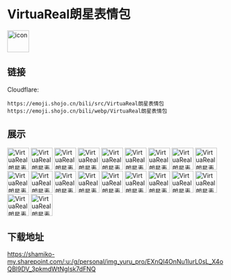 # VirtuaReal朗星表情包
<img src="https://emoji.shojo.cn/bili/src/VirtuaReal朗星表情包/icon.png" width="50" height="50" alt="icon">

## 链接
Cloudflare:
```
https://emoji.shojo.cn/bili/src/VirtuaReal朗星表情包
https://emoji.shojo.cn/bili/webp/VirtuaReal朗星表情包
```
## 展示
<img src="https://emoji.shojo.cn/bili/src/VirtuaReal朗星表情包/VirtuaReal朗星表情包-咋了咋了.png" width="50" height="50" alt="VirtuaReal朗星表情包-咋了咋了">
<img src="https://emoji.shojo.cn/bili/src/VirtuaReal朗星表情包/VirtuaReal朗星表情包-牛蛙.png" width="50" height="50" alt="VirtuaReal朗星表情包-牛蛙">
<img src="https://emoji.shojo.cn/bili/src/VirtuaReal朗星表情包/VirtuaReal朗星表情包-呲牙.png" width="50" height="50" alt="VirtuaReal朗星表情包-呲牙">
<img src="https://emoji.shojo.cn/bili/src/VirtuaReal朗星表情包/VirtuaReal朗星表情包-冲冲冲.png" width="50" height="50" alt="VirtuaReal朗星表情包-冲冲冲">
<img src="https://emoji.shojo.cn/bili/src/VirtuaReal朗星表情包/VirtuaReal朗星表情包-躺平.png" width="50" height="50" alt="VirtuaReal朗星表情包-躺平">
<img src="https://emoji.shojo.cn/bili/src/VirtuaReal朗星表情包/VirtuaReal朗星表情包-你这样没事.png" width="50" height="50" alt="VirtuaReal朗星表情包-你这样没事">
<img src="https://emoji.shojo.cn/bili/src/VirtuaReal朗星表情包/VirtuaReal朗星表情包-救救救.png" width="50" height="50" alt="VirtuaReal朗星表情包-救救救">
<img src="https://emoji.shojo.cn/bili/src/VirtuaReal朗星表情包/VirtuaReal朗星表情包-点个外卖.png" width="50" height="50" alt="VirtuaReal朗星表情包-点个外卖">
<img src="https://emoji.shojo.cn/bili/src/VirtuaReal朗星表情包/VirtuaReal朗星表情包-啊！.png" width="50" height="50" alt="VirtuaReal朗星表情包-啊！">
<img src="https://emoji.shojo.cn/bili/src/VirtuaReal朗星表情包/VirtuaReal朗星表情包-祈祷.png" width="50" height="50" alt="VirtuaReal朗星表情包-祈祷">
<img src="https://emoji.shojo.cn/bili/src/VirtuaReal朗星表情包/VirtuaReal朗星表情包-我晕啦！.png" width="50" height="50" alt="VirtuaReal朗星表情包-我晕啦！">
<img src="https://emoji.shojo.cn/bili/src/VirtuaReal朗星表情包/VirtuaReal朗星表情包-相信！.png" width="50" height="50" alt="VirtuaReal朗星表情包-相信！">
<img src="https://emoji.shojo.cn/bili/src/VirtuaReal朗星表情包/VirtuaReal朗星表情包-wink.png" width="50" height="50" alt="VirtuaReal朗星表情包-wink">
<img src="https://emoji.shojo.cn/bili/src/VirtuaReal朗星表情包/VirtuaReal朗星表情包-打call.png" width="50" height="50" alt="VirtuaReal朗星表情包-打call">
<img src="https://emoji.shojo.cn/bili/src/VirtuaReal朗星表情包/VirtuaReal朗星表情包-窝窝头.png" width="50" height="50" alt="VirtuaReal朗星表情包-窝窝头">
<img src="https://emoji.shojo.cn/bili/src/VirtuaReal朗星表情包/VirtuaReal朗星表情包-问号.png" width="50" height="50" alt="VirtuaReal朗星表情包-问号">
<img src="https://emoji.shojo.cn/bili/src/VirtuaReal朗星表情包/VirtuaReal朗星表情包-慌张流汗.png" width="50" height="50" alt="VirtuaReal朗星表情包-慌张流汗">
<img src="https://emoji.shojo.cn/bili/src/VirtuaReal朗星表情包/VirtuaReal朗星表情包-门在那边.png" width="50" height="50" alt="VirtuaReal朗星表情包-门在那边">
<img src="https://emoji.shojo.cn/bili/src/VirtuaReal朗星表情包/VirtuaReal朗星表情包-撒泼.png" width="50" height="50" alt="VirtuaReal朗星表情包-撒泼">
<img src="https://emoji.shojo.cn/bili/src/VirtuaReal朗星表情包/VirtuaReal朗星表情包-小丑竟是我.png" width="50" height="50" alt="VirtuaReal朗星表情包-小丑竟是我">

## 下载地址

https://shamiko-my.sharepoint.com/:u:/g/personal/img_yuru_pro/EXnQl4OnNu1IurL0sL_X4oQBl9DV_3pkmdWtNgIsk7dFNQ